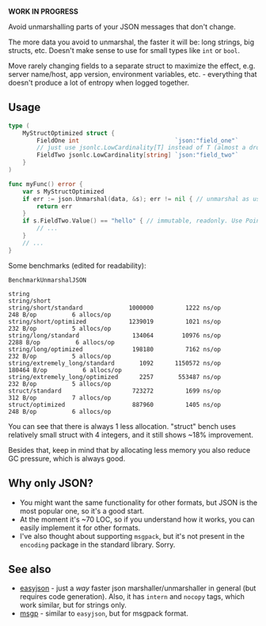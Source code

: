 **WORK IN PROGRESS**

Avoid unmarshalling parts of your JSON messages that don't change.

The more data you avoid to unmarshal, the faster it will be: long strings, big structs, etc. Doesn't make sense to use
for small types like `int` or `bool`.

Move rarely changing fields to a separate struct to maximize the effect, e.g. server name/host, app version,
environment variables, etc. - everything that doesn't produce a lot of entropy when logged together.

## Usage

```go
type (
    MyStructOptimized struct {
        FieldOne int                           `json:"field_one"`
        // just use jsonlc.LowCardinality[T] instead of T (almost a drop-in replacement)
        FieldTwo jsonlc.LowCardinality[string] `json:"field_two"`
    }
)

func myFunc() error {
    var s MyStructOptimized
    if err := json.Unmarshal(data, &s); err != nil { // unmarshal as usual
        return err
    }
    if s.FieldTwo.Value() == "hello" { // immutable, readonly. Use Pointer() for no-copy access.
        // ...	
    }
    // ...
}
```

Some benchmarks (edited for readability):

```    
BenchmarkUnmarshalJSON

string
string/short
string/short/standard             1000000	      1222 ns/op	     248 B/op	       6 allocs/op
string/short/optimized            1239019	      1021 ns/op	     232 B/op	       5 allocs/op
string/long/standard               134064	     10976 ns/op	    2288 B/op	       6 allocs/op
string/long/optimized              198180	      7162 ns/op	     232 B/op	       5 allocs/op
string/extremely_long/standard       1092	   1150572 ns/op	  180464 B/op	       6 allocs/op
string/extremely_long/optimized      2257	    553487 ns/op	     232 B/op	       5 allocs/op
struct/standard                    723272	      1699 ns/op	     312 B/op	       7 allocs/op
struct/optimized                   887960	      1405 ns/op	     248 B/op	       6 allocs/op
```

You can see that there is always 1 less allocation. "struct" bench uses relatively small struct with 4 integers,
and it still shows ~18% improvement.

Besides that, keep in mind that by allocating less memory you also reduce GC pressure, which is always good.

## Why only JSON?

- You might want the same functionality for other formats, but JSON is the most popular one, so it's a good start.
- At the moment it's ~70 LOC, so if you understand how it works, you can easily implement it for other formats.
- I've also thought about supporting `msgpack`, but it's not present in the `encoding` package in the standard library. Sorry. 

## See also

- [easyjson](https://github.com/mailru/easyjson) - just a *way* faster json marshaller/unmarshaller in general
(but requires code generation). Also, it has `intern` and `nocopy` tags, which work similar, but for strings only.
- [msgp](https://github.com/tinylib/msgp) - similar to `easyjson`, but for msgpack format.
